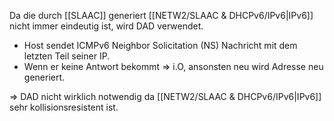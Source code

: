 Da die durch [[SLAAC]] generiert [[NETW2/SLAAC & DHCPv6/IPv6|IPv6]] nicht immer eindeutig ist, wird DAD verwendet.
- Host sendet ICMPv6 Neighbor Solicitation (NS) Nachricht mit dem letzten Teil seiner IP.
- Wenn er keine Antwort bekommt => i.O, ansonsten neu wird Adresse neu generiert.

=> DAD nicht wirklich notwendig da [[NETW2/SLAAC & DHCPv6/IPv6|IPv6]] sehr kollisionsresistent ist.
